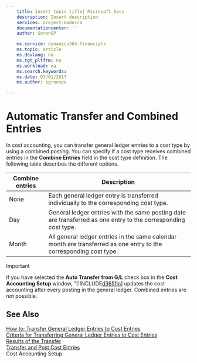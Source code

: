 ```yaml
---
    title: Insert topic title| Microsoft Docs
    description: Insert description
    services: project-madeira
    documentationcenter: ''
    author: SorenGP

    ms.service: dynamics365-financials
    ms.topic: article
    ms.devlang: na
    ms.tgt_pltfrm: na
    ms.workload: na
    ms.search.keywords:
    ms.date: 07/01/2017
    ms.author: sgroespe

---
```

# Automatic Transfer and Combined Entries
In cost accounting, you can transfer general ledger entries to a cost type by using a combined posting. You can specify if a cost type receives combined entries in the **Combine Entries** field in the cost type definition. The following table describes the different options.  
  
|Combine entries|Description|  
|---------------------|-----------------|  
|None|Each general ledger entry is transferred individually to the corresponding cost type.|  
|Day|General ledger entries with the same posting date are transferred as one entry to the corresponding cost type.|  
|Month|All general ledger entries in the same calendar month are transferred as one entry to the corresponding cost type.|  
  
> [!IMPORTANT]  
>  If you have selected the **Auto Transfer from G\/L** check box in the **Cost Accounting Setup** window, "[!INCLUDE[d365fin](../../includes/d365fin_md.md)] updates the cost accounting after every posting in the general ledger. Combined entries are not possible.  
  
## See Also  
 [How to: Transfer General Ledger Entries to Cost Entries](../how-to-transfer-general-ledger-entries-to-cost-entries.md)   
 [Criteria for Transferring General Ledger Entries to Cost Entries](../criteria-for-transferring-general-ledger-entries-to-cost-entries.md)   
 [Results of the Transfer](../results-of-the-transfer.md)   
 [Transfer and Post Cost Entries](../transfer-and-post-cost-entries.md)   
 Cost Accounting Setup
